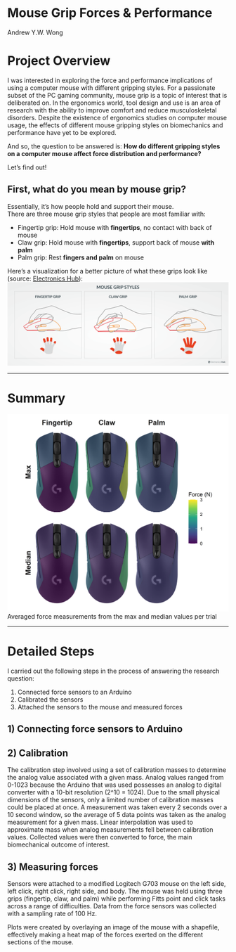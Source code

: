 Mouse Grip Forces & Performance
================
Andrew Y.W. Wong

# Project Overview

I was interested in exploring the force and performance implications of
using a computer mouse with different gripping styles. For a passionate
subset of the PC gaming community, mouse grip is a topic of interest
that is deliberated on. In the ergonomics world, tool design and use is
an area of research with the ability to improve comfort and reduce
musculoskeletal disorders. Despite the existence of ergonomics studies
on computer mouse usage, the effects of different mouse gripping styles
on biomechanics and performance have yet to be explored.

And so, the question to be answered is: **How do different gripping
styles on a computer mouse affect force distribution and performance?**

Let’s find out!

## First, what do you mean by mouse grip?

Essentially, it’s how people hold and support their mouse.  
There are three mouse grip styles that people are most familiar with:

- Fingertip grip: Hold mouse with **fingertips**, no contact with back
  of mouse
- Claw grip: Hold mouse with **fingertips**, support back of mouse
  **with palm**
- Palm grip: Rest **fingers and palm** on mouse

Here’s a visualization for a better picture of what these grips look
like (source: [Electronics
Hub](https://www.electronicshub.org/mouse-grip-styles/)):
![test](./images/Mouse-Grip-Styles-Featured-Image.png)

------------------------------------------------------------------------

# Summary

![](./plots/all_mean_low.png) Averaged force measurements from the max
and median values per trial

------------------------------------------------------------------------

# Detailed Steps

I carried out the following steps in the process of answering the
research question:

1)  Connected force sensors to an Arduino
2)  Calibrated the sensors
3)  Attached the sensors to the mouse and measured forces

## 1) Connecting force sensors to Arduino

## 2) Calibration

The calibration step involved using a set of calibration masses to
determine the analog value associated with a given mass. Analog values
ranged from 0-1023 because the Arduino that was used possesses an analog
to digital converter with a 10-bit resolution (2^10 = 1024). Due to the
small physical dimensions of the sensors, only a limited number of
calibration masses could be placed at once. A measurement was taken
every 2 seconds over a 10 second window, so the average of 5 data points
was taken as the analog measurement for a given mass. Linear
interpolation was used to approximate mass when analog measurements fell
between calibration values. Collected values were then converted to
force, the main biomechanical outcome of interest.

## 3) Measuring forces

Sensors were attached to a modified Logitech G703 mouse on the left
side, left click, right click, right side, and body. The mouse was held
using three grips (fingertip, claw, and palm) while performing Fitts
point and click tasks across a range of difficulties. Data from the
force sensors was collected with a sampling rate of 100 Hz.

Plots were created by overlaying an image of the mouse with a shapefile,
effectively making a heat map of the forces exerted on the different
sections of the mouse.

